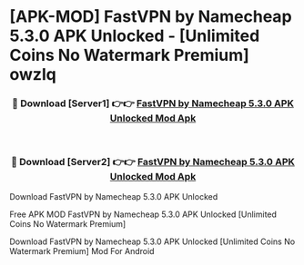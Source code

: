 # [APK-MOD] FastVPN by Namecheap 5.3.0 APK Unlocked - [Unlimited Coins No Watermark Premium] owzlq



<div align="center">
<h3>🔴 Download [Server1] 👉👉 <a href="https://momento.my/?title=FastVPN_by_Namecheap_5.3.0_APK_Unlocked">FastVPN by Namecheap 5.3.0 APK Unlocked Mod Apk</a></h3><br>

<h3>🔴 Download [Server2] 👉👉 <a href="https://momento.my/?title=FastVPN_by_Namecheap_5.3.0_APK_Unlocked">FastVPN by Namecheap 5.3.0 APK Unlocked Mod Apk</a></h3>
</div>



Download FastVPN by Namecheap 5.3.0 APK Unlocked 

Free APK MOD FastVPN by Namecheap 5.3.0 APK Unlocked [Unlimited Coins No Watermark Premium]

Download FastVPN by Namecheap 5.3.0 APK Unlocked [Unlimited Coins No Watermark Premium] Mod For Android
